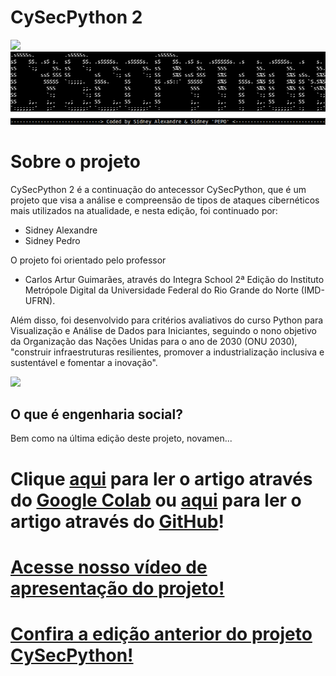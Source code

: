 # **CySecPython 2**
<img src="https://raw.githubusercontent.com/sidneypepo/cysecpython2/main/files/intro.gif" width="650"/>

<img src="https://github.com/sidneypepo/cysecpython2/raw/main/files/logo.png"/>

# **Sobre o projeto**

CySecPython 2 é a continuação do antecessor CySecPython, que é um projeto que visa a análise e compreensão de tipos de ataques cibernéticos mais utilizados na atualidade, e nesta edição, foi continuado por: 
*   Sidney Alexandre
*   Sidney Pedro

O projeto foi orientado pelo professor 
*   Carlos Artur Guimarães, através do Integra School 2ª Edição do Instituto Metrópole Digital da Universidade Federal do Rio Grande do Norte (IMD-UFRN). 

Além disso, foi desenvolvido para critérios avaliativos do curso Python para Visualização e Análise de Dados para Iniciantes, seguindo o nono objetivo da Organização das Nações Unidas para o ano de 2030 (ONU 2030), "construir infraestruturas resilientes, promover a industrialização inclusiva e sustentável e fomentar a inovação". 

<img src="https://hongkong.imd.ufrn.br/filemanagerportal/source/2020/Integra_School.png" width="600"/>

## **O que é engenharia social?**
Bem como na última edição deste projeto, novamen...

# Clique [aqui](https://colab.research.google.com/drive/1VV2UYuV3kyndvWyyGbPbRE5ExyV7xEv6?usp=sharing) para ler o artigo através do [Google Colab](https://colab.research.google.com/drive/1VV2UYuV3kyndvWyyGbPbRE5ExyV7xEv6?usp=sharing) ou [aqui](https://github.com/sidneypepo/cysecpython2/blob/master/cysecpython2.ipynb) para ler o artigo através do [GitHub](https://github.com/sidneypepo/cysecpython2/blob/master/cysecpython2.ipynb)!
# [Acesse nosso vídeo de apresentação do projeto!]()

# [Confira a edição anterior do projeto CySecPython!](https://github.com/sidneypepo/cysecpython)
